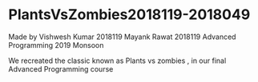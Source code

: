 # PlantsVsZombies2018119-2018049

Made by 
Vishwesh Kumar 2018119
Mayank Rawat 2018119
Advanced Programming 2019 Monsoon


We recreated the classic known as Plants vs zombies , in our final Advanced Programming course
